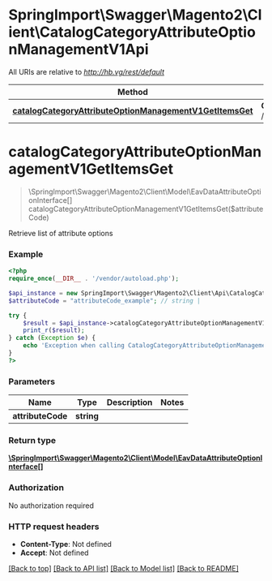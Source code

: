 # SpringImport\Swagger\Magento2\Client\CatalogCategoryAttributeOptionManagementV1Api

All URIs are relative to *http://hb.vg/rest/default*

Method | HTTP request | Description
------------- | ------------- | -------------
[**catalogCategoryAttributeOptionManagementV1GetItemsGet**](CatalogCategoryAttributeOptionManagementV1Api.md#catalogCategoryAttributeOptionManagementV1GetItemsGet) | **GET** /V1/categories/attributes/{attributeCode}/options | 


# **catalogCategoryAttributeOptionManagementV1GetItemsGet**
> \SpringImport\Swagger\Magento2\Client\Model\EavDataAttributeOptionInterface[] catalogCategoryAttributeOptionManagementV1GetItemsGet($attributeCode)



Retrieve list of attribute options

### Example
```php
<?php
require_once(__DIR__ . '/vendor/autoload.php');

$api_instance = new SpringImport\Swagger\Magento2\Client\Api\CatalogCategoryAttributeOptionManagementV1Api();
$attributeCode = "attributeCode_example"; // string | 

try {
    $result = $api_instance->catalogCategoryAttributeOptionManagementV1GetItemsGet($attributeCode);
    print_r($result);
} catch (Exception $e) {
    echo 'Exception when calling CatalogCategoryAttributeOptionManagementV1Api->catalogCategoryAttributeOptionManagementV1GetItemsGet: ', $e->getMessage(), PHP_EOL;
}
?>
```

### Parameters

Name | Type | Description  | Notes
------------- | ------------- | ------------- | -------------
 **attributeCode** | **string**|  |

### Return type

[**\SpringImport\Swagger\Magento2\Client\Model\EavDataAttributeOptionInterface[]**](../Model/EavDataAttributeOptionInterface.md)

### Authorization

No authorization required

### HTTP request headers

 - **Content-Type**: Not defined
 - **Accept**: Not defined

[[Back to top]](#) [[Back to API list]](../../README.md#documentation-for-api-endpoints) [[Back to Model list]](../../README.md#documentation-for-models) [[Back to README]](../../README.md)

